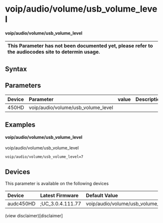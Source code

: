 ﻿---
description: voip/audio/volume/usb_volume_level
search: false
---

# voip/audio/volume/usb_volume_level

#### voip/audio/volume/usb_volume_level


| This Parameter has not been documented yet, please refer to the audiocodes site to determin usage.  | 
| :--- |

## Syntax

## Parameters
|Device|Parameter|value|Description|
|:---|:---|:---|:---|
| 450HD | voip/audio/volume/usb_volume_level |  |  |

## Examples
#### voip/audio/volume/usb_volume_level

voip/audio/volume/usb_volume_level

```
voip/audio/volume/usb_volume_level=7
```

## Devices
This parameter is available on the following devices

| Device | Latest Firmware | Default Value |
|:---|:---|:---|
| audc450HD | ;UC_3.0.4.111.77 | voip/audio/volume/usb_volume_level=7 

(view disclaimer)[disclaimer]
